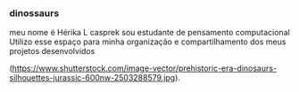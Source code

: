### dinossaurs


 
meu nome é Hérika L casprek sou estudante de pensamento computacional
Utilizo esse espaço para minha organização e
compartilhamento dos meus projetos desenvolvidos


(https://www.shutterstock.com/image-vector/prehistoric-era-dinosaurs-silhouettes-jurassic-600nw-2503288579.jpg).
